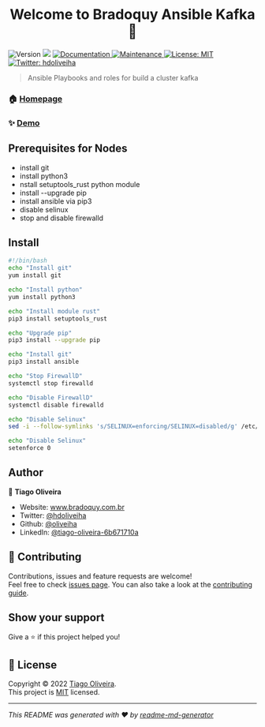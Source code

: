 <h1 align="center">Welcome to Bradoquy Ansible Kafka 👋</h1>
<p>
  <img alt="Version" src="https://img.shields.io/badge/version-1.0.0-blue.svg?cacheSeconds=2592000" />
  <img src="https://img.shields.io/badge/node-%3E%3D9.3.0-blue.svg" />
  <a href="https://github.com/oliveiha/bradoquy-ansible-kafka#readme" target="_blank">
    <img alt="Documentation" src="https://img.shields.io/badge/documentation-yes-brightgreen.svg" />
  </a>
  <a href="https://github.com/kefranabg/readme-md-generator/graphs/commit-activity" target="_blank">
    <img alt="Maintenance" src="https://img.shields.io/badge/Maintained%3F-yes-green.svg" />
  </a>
  <a href="https://github.com/oliveiha/bradoquy-ansible-kafka/blob/main/LICENSE" target="_blank">
    <img alt="License: MIT" src="https://img.shields.io/github/license/oliveiha/Bradoquy Ansible Kafka" />
  </a>
  <a href="https://twitter.com/hdoliveiha" target="_blank">
    <img alt="Twitter: hdoliveiha" src="https://img.shields.io/twitter/follow/hdoliveiha.svg?style=social" />
  </a>
</p>

> Ansible Playbooks and roles for build a cluster kafka

### 🏠 [Homepage](https://github.com/oliveiha/bradoquy-ansible-kafka)

### ✨ [Demo](https://github.com/oliveiha/bradoquy-ansible-kafka)

## Prerequisites for Nodes

* install git
* install python3
* nstall setuptools_rust python module
* install --upgrade pip 
* install ansible via pip3
* disable selinux
* stop and disable firewalld

## Install

```sh
#!/bin/bash
echo "Install git"
yum install git

echo "Install python"
yum install python3

echo "Install module rust"
pip3 install setuptools_rust

echo "Upgrade pip"
pip3 install --upgrade pip

echo "Install git"
pip3 install ansible

echo "Stop FirewallD"
systemctl stop firewalld

echo "Disable FirewallD"
systemctl disable firewalld

echo "Disable Selinux"
sed -i --follow-symlinks 's/SELINUX=enforcing/SELINUX=disabled/g' /etc/sysconfig/selinux

echo "Disable Selinux"
setenforce 0
```

## Author

👤 **Tiago Oliveira**

* Website: www.bradoquy.com.br
* Twitter: [@hdoliveiha](https://twitter.com/hdoliveiha)
* Github: [@oliveiha](https://github.com/oliveiha)
* LinkedIn: [@tiago-oliveira-6b671710a](https://linkedin.com/in/tiago-oliveira-6b671710a)

## 🤝 Contributing

Contributions, issues and feature requests are welcome!<br />Feel free to check [issues page](https://github.com/oliveiha/bradoquy-ansible-kafka/issues). You can also take a look at the [contributing guide](https://github.com/oliveiha/bradoquy-ansible-kafka/blob/main/CONTRIBUTING.md).

## Show your support

Give a ⭐️ if this project helped you!

## 📝 License

Copyright © 2022 [Tiago Oliveira](https://github.com/oliveiha).<br />
This project is [MIT](https://github.com/oliveiha/bradoquy-ansible-kafka/blob/main/LICENSE) licensed.

***
_This README was generated with ❤️ by [readme-md-generator](https://github.com/kefranabg/readme-md-generator)_